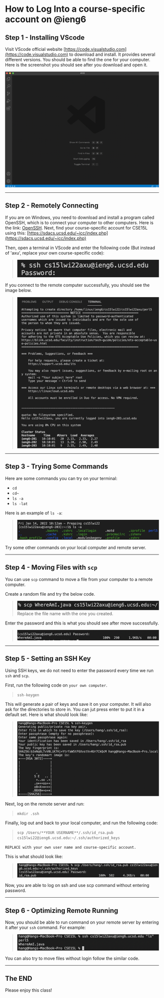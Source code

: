 # **How to Log Into a course-specific account on @ieng6**
## **Step 1 - Installing VScode**
Visit VScode official website [https://code.visualstudio.com](https://code.visualstudio.com) to download and install. It provides several different versions. You should be able to find the one for your computer. Here is the screenshot you should see after you download and open it. 

![Image](VScode.png) 

---
## **Step 2 - Remotely Connecting**
If you are on Windows, you need to download and install a program called OpenSSH, which is to connect your computer to other computers. Here is the link: [OpenSSH](https://docs.microsoft.com/en-us/windows-server/administration/openssh/openssh_install_firstuse).
Next, find your course-specific account for CSE15L using this: [https://sdacs.ucsd.edu/~icc/index.php](https://sdacs.ucsd.edu/~icc/index.php)

Then, open a terminal in VScode and enter the following code (But instead of 'axu', replace your own course-specific code):

> ![Image](sshcode.png)

If you connect to the remote computer successfully, you should see the image below. 

> ![Image](connected.png)

---
## **Step 3 - Trying Some Commands**

Here are some commands you can try on your terminal:
* `cd`
* `cd~`
* `ls -a`
* `ls -lat`

Here is an example of `ls -a`: 
> ![Image](ls-a.png)

Try some other commands on your local computer and remote server. 

---
## **Step 4 - Moving Files with `scp`**
You can use `scp` command to move a file from your computer to a remote computer. 

Create a random file and try the below code. 
> ![Image](scpcode.png)
Replace the file name with the one you created. 

Enter the password and this is what you should see after move successfully. 
> ![Image](whereami.png)

---

## **Step 5 - Setting an SSH Key**
Using SSH keys, we do not need to enter the password every time we run `ssh` and `scp`.

First, run the following code on `your own computer`.
> `ssh-keygen`

This will generate a pair of keys and save it on your computer. It will also ask for the directories to store in. You can jut press enter to put it in a default set. Here is what should look like: 
> ![Image](sshkey.png)

Next, log on the remote server and run:
> `mkdir .ssh`

Finally, log out and back to your local computer, and run the following code: 
> `scp /Users/**YOUR USERNAME**/.ssh/id_rsa.pub cs15lwi22@ieng6.ucsd.edu:~/.ssh/authorized_keys`

`REPLACE with your own user name and course-specific account.`

This is what should look like: 
> ![Image](uploadkey.png)

Now, you are able to log on ssh and use scp command without entering password. 

---
## **Step 6 - Optimizing Remote Running**
Now, you should be able to run command on your remote server by entering it after your `ssh` command. For example:
> ![Image](example.png)

You can also try to move files without login follow the similar code. 

---
## **The END**

Please enjoy this class!